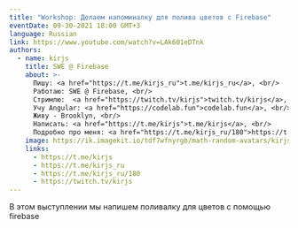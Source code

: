 ```yaml
---
title: "Workshop: Делаем напоминалку для полива цветов с Firebase"
eventDate: 09-30-2021 18:00 GMT+3
language: Russian
link: https://www.youtube.com/watch?v=LAk601eDTnk
authors:
  - name: kirjs
    title: SWE @ Firebase
    about: >-
      Пишу: <a href="https://t.me/kirjs_ru">t.me/kirjs_ru</a>, <br/>
      Работаю: SWE @ Firebase, <br/>
      Стримлю:  <a href="https://twitch.tv/kirjs">twitch.tv/kirjs</a>, <br/>
      Учу Angular: <a href="https://codelab.fun">codelab.fun</a>, <br/>
      Живу - Brooklyn, <br/>
      Написать: <a href="https://t.me/kirjs">t.me/kirjs</a>, <br/>
      Подробно про меня: <a href="https://t.me/kirjs_ru/180">https://t.me/kirjs_ru/180</a> <br/>
    image: https://ik.imagekit.io/tdf7wfnyrgb/math-random-avatars/kirjs_i3o6Ejkl1.png?updatedAt=1630516285727&tr=w-200,h-200,fo-face
    links:
      - https://t.me/kirjs
      - https://t.me/kirjs_ru
      - https://t.me/kirjs_ru/180  
      - https://twitch.tv/kirjs
---
```


В этом выступлении мы напишем поливалку для цветов с помощью firebase

